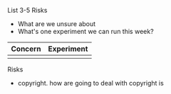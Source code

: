List 3-5 Risks
- What are we unsure about
- What's one experiment we can run this week?


| Concern | Experiment |
| ------- | ---------- |
|         |            |
Risks
- copyright. how are going to deal with copyright is